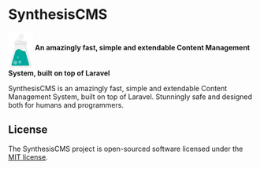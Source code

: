 # SynthesisCMS

<p>
  <img align="middle" width="10%" src="https://github.com/artus9033/SynthesisCMS/raw/master/resources/assets/logos/dist/synthesiscms-icon.svg?sanitize=true">
  <strong>An amazingly fast, simple and extendable Content Management System, built on top of Laravel</strong>
</p>

SynthesisCMS is an amazingly fast, simple and extendable Content Management System, built on top of Laravel.
Stunningly safe and designed both for humans and programmers.

## License

The SynthesisCMS project is open-sourced software licensed under the [MIT license](http://opensource.org/licenses/MIT).
